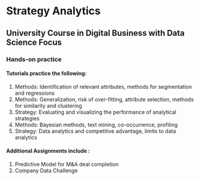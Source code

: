 # Strategy Analytics
## University Course in Digital Business with Data Science Focus

### Hands-on practice

#### Tutorials practice the following:
<ol>
<li> Methods: Identification of relevant attributes, methods for segmentation and regressions

<li>Methods: Generalization, risk of over-fitting, attribute selection, methods for similarity and clustering

<li>Strategy: Evaluating and visualizing the performance of analytical strategies

<li>Methods: Bayesian methods, text mining, co-occurrence, profiling

<li>Strategy: Data analytics and competitive advantage, limits to data analytics
</ol>

#### Additional Assignments include :
<ol>
<li>Predictive Model for M&A deal completion
<li>Company Data Challenge
</ol>
